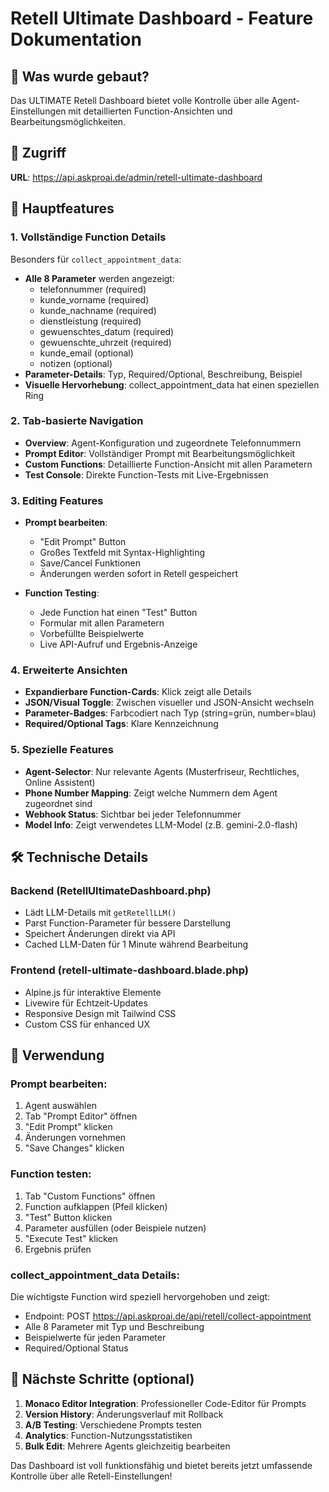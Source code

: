 # Retell Ultimate Dashboard - Feature Dokumentation

## 🚀 Was wurde gebaut?

Das ULTIMATE Retell Dashboard bietet volle Kontrolle über alle Agent-Einstellungen mit detaillierten Function-Ansichten und Bearbeitungsmöglichkeiten.

## 📍 Zugriff
**URL**: https://api.askproai.de/admin/retell-ultimate-dashboard

## 🎯 Hauptfeatures

### 1. **Vollständige Function Details**
Besonders für `collect_appointment_data`:
- **Alle 8 Parameter** werden angezeigt:
  - telefonnummer (required)
  - kunde_vorname (required)
  - kunde_nachname (required)
  - dienstleistung (required)
  - gewuenschtes_datum (required)
  - gewuenschte_uhrzeit (required)
  - kunde_email (optional)
  - notizen (optional)
- **Parameter-Details**: Typ, Required/Optional, Beschreibung, Beispiel
- **Visuelle Hervorhebung**: collect_appointment_data hat einen speziellen Ring

### 2. **Tab-basierte Navigation**
- **Overview**: Agent-Konfiguration und zugeordnete Telefonnummern
- **Prompt Editor**: Vollständiger Prompt mit Bearbeitungsmöglichkeit
- **Custom Functions**: Detaillierte Function-Ansicht mit allen Parametern
- **Test Console**: Direkte Function-Tests mit Live-Ergebnissen

### 3. **Editing Features**
- **Prompt bearbeiten**: 
  - "Edit Prompt" Button
  - Großes Textfeld mit Syntax-Highlighting
  - Save/Cancel Funktionen
  - Änderungen werden sofort in Retell gespeichert
  
- **Function Testing**:
  - Jede Function hat einen "Test" Button
  - Formular mit allen Parametern
  - Vorbefüllte Beispielwerte
  - Live API-Aufruf und Ergebnis-Anzeige

### 4. **Erweiterte Ansichten**
- **Expandierbare Function-Cards**: Klick zeigt alle Details
- **JSON/Visual Toggle**: Zwischen visueller und JSON-Ansicht wechseln
- **Parameter-Badges**: Farbcodiert nach Typ (string=grün, number=blau)
- **Required/Optional Tags**: Klare Kennzeichnung

### 5. **Spezielle Features**
- **Agent-Selector**: Nur relevante Agents (Musterfriseur, Rechtliches, Online Assistent)
- **Phone Number Mapping**: Zeigt welche Nummern dem Agent zugeordnet sind
- **Webhook Status**: Sichtbar bei jeder Telefonnummer
- **Model Info**: Zeigt verwendetes LLM-Model (z.B. gemini-2.0-flash)

## 🛠️ Technische Details

### Backend (RetellUltimateDashboard.php)
- Lädt LLM-Details mit `getRetellLLM()`
- Parst Function-Parameter für bessere Darstellung
- Speichert Änderungen direkt via API
- Cached LLM-Daten für 1 Minute während Bearbeitung

### Frontend (retell-ultimate-dashboard.blade.php)
- Alpine.js für interaktive Elemente
- Livewire für Echtzeit-Updates
- Responsive Design mit Tailwind CSS
- Custom CSS für enhanced UX

## 📝 Verwendung

### Prompt bearbeiten:
1. Agent auswählen
2. Tab "Prompt Editor" öffnen
3. "Edit Prompt" klicken
4. Änderungen vornehmen
5. "Save Changes" klicken

### Function testen:
1. Tab "Custom Functions" öffnen
2. Function aufklappen (Pfeil klicken)
3. "Test" Button klicken
4. Parameter ausfüllen (oder Beispiele nutzen)
5. "Execute Test" klicken
6. Ergebnis prüfen

### collect_appointment_data Details:
Die wichtigste Function wird speziell hervorgehoben und zeigt:
- Endpoint: POST https://api.askproai.de/api/retell/collect-appointment
- Alle 8 Parameter mit Typ und Beschreibung
- Beispielwerte für jeden Parameter
- Required/Optional Status

## 🔄 Nächste Schritte (optional)

1. **Monaco Editor Integration**: Professioneller Code-Editor für Prompts
2. **Version History**: Änderungsverlauf mit Rollback
3. **A/B Testing**: Verschiedene Prompts testen
4. **Analytics**: Function-Nutzungsstatistiken
5. **Bulk Edit**: Mehrere Agents gleichzeitig bearbeiten

Das Dashboard ist voll funktionsfähig und bietet bereits jetzt umfassende Kontrolle über alle Retell-Einstellungen!